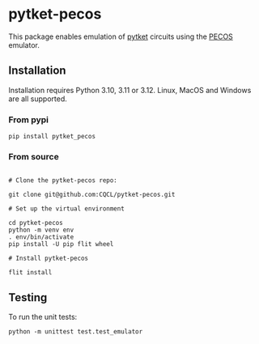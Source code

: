 # pytket-pecos

This package enables emulation of [pytket](https://github.com/CQCL/tket)
circuits using the
[PECOS](https://github.com/PECOS-packages/PECOS/tree/development) emulator.

## Installation

Installation requires Python 3.10, 3.11 or 3.12. Linux, MacOS and Windows are
all supported.

### From pypi

```shell
pip install pytket_pecos
```

### From source

```shell

# Clone the pytket-pecos repo:

git clone git@github.com:CQCL/pytket-pecos.git

# Set up the virtual environment

cd pytket-pecos
python -m venv env
. env/bin/activate
pip install -U pip flit wheel

# Install pytket-pecos

flit install
```

## Testing

To run the unit tests:

```shell
python -m unittest test.test_emulator
```
